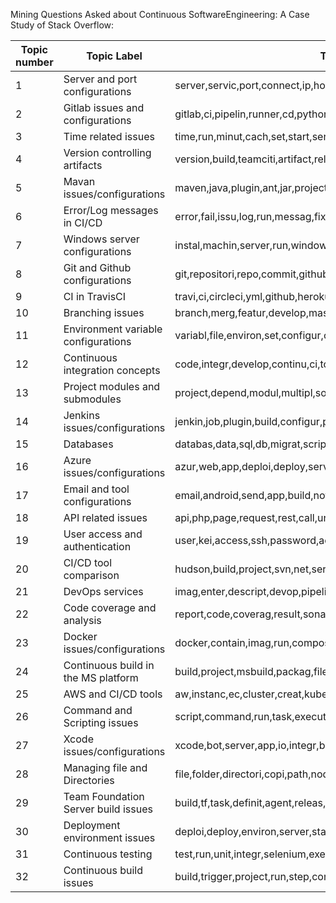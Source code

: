 Mining Questions Asked about Continuous SoftwareEngineering: A Case Study of Stack Overflow:

|	Topic number	|	Topic Label	|	Top LDA words	|
| --- | --- | --- |
|	1	|	Server and port configurations	|	server,servic,port,connect,ip,host,access,network,proxi,address	|
|	2	|	Gitlab issues and configurations	|	gitlab,ci,pipelin,runner,cd,python,yml,project,file,job	|
|	3	|	Time related issues	|	time,run,minut,cach,set,start,server,take,chang,delet	|
|	4	|	Version controlling artifacts	|	version,build,teamciti,artifact,releas,tag,snapshot,repositori,artifactori,publish	|
|	5	|	Mavan issues/configurations	|	maven,java,plugin,ant,jar,project,xml,war,pom,gradl	|
|	6	|	Error/Log messages in CI/CD	|	error,fail,issu,log,run,messag,fix,check,version,command	|
|	7	|	Windows server configurations	|	instal,machin,server,run,window,agent,vm,linux,chef,remot	|
|	8	|	Git and Github configurations	|	git,repositori,repo,commit,github,push,pull,hook,bitbucket,code	|
|	9	|	CI in TravisCI	|	travi,ci,circleci,yml,github,heroku,build,rubi,file,rail	|
|	10	|	Branching issues	|	branch,merg,featur,develop,master,releas,commit,pull,request,git	|
|	11	|	Environment variable configurations	|	variabl,file,environ,set,configur,config,paramet,properti,pass,defin	|
|	12	|	Continuous integration concepts	|	code,integr,develop,continu,ci,tool,team,system,test,autom	|
|	13	|	Project modules and submodules	|	project,depend,modul,multipl,solut,version,separ,librari,singl,updat	|
|	14	|	Jenkins issues/configurations	|	jenkin,job,plugin,build,configur,pipelin,run,slave,trigger,workspac	|
|	15	|	Databases	|	databas,data,sql,db,migrat,script,tabl,schema,server,creat	|
|	16	|	Azure issues/configurations	|	azur,web,app,deploi,deploy,servic,publish,applic,net,site	|
|	17	|	Email and tool configurations	|	email,android,send,app,build,notif,mail,gradl,emul,googl	|
|	18	|	API related issues	|	api,php,page,request,rest,call,url,function,code,web	|
|	19	|	User access and authentication	|	user,kei,access,ssh,password,account,permiss,credenti,secur,privat	|
|	20	|	CI/CD tool comparison	|	hudson,build,project,svn,net,server,integr,cruisecontrol,teamciti,control	|
|	21	|	DevOps services	|	imag,enter,descript,devop,pipelin,bluemix,azur,creat,click,add	|
|	22	|	Code coverage and analysis	|	report,code,coverag,result,sonar,xml,sonarqub,plugin,analysi,file	|
|	23	|	Docker issues/configurations	|	docker,contain,imag,run,compos,dockerfil,host,servic,registri,applic	|
|	24	|	Continuous build in the MS platform	|	build,project,msbuild,packag,file,nuget,solut,studio,visual,net	|
|	25	|	AWS and CI/CD tools	|	aw,instanc,ec,cluster,creat,kubernet,node,servic,pod,cloud	|
|	26	|	Command and Scripting issues	|	script,command,run,task,execut,line,file,bamboo,step,shell	|
|	27	|	Xcode issues/configurations	|	xcode,bot,server,app,io,integr,build,mac,sign,simul	|
|	28	|	Managing file and Directories	|	file,folder,directori,copi,path,node,instal,npm,packag,build	|
|	29	|	Team Foundation Server build issues	|	build,tf,task,definit,agent,releas,team,vst,visual,studio	|
|	30	|	Deployment environment issues	|	deploi,deploy,environ,server,stage,product,applic,dev,code,app	|
|	31	|	Continuous testing	|	test,run,unit,integr,selenium,execut,ci,fail,pass,suit	|
|	32	|	Continuous build issues	|	build,trigger,project,run,step,configur,set,check,depend,ci	|

